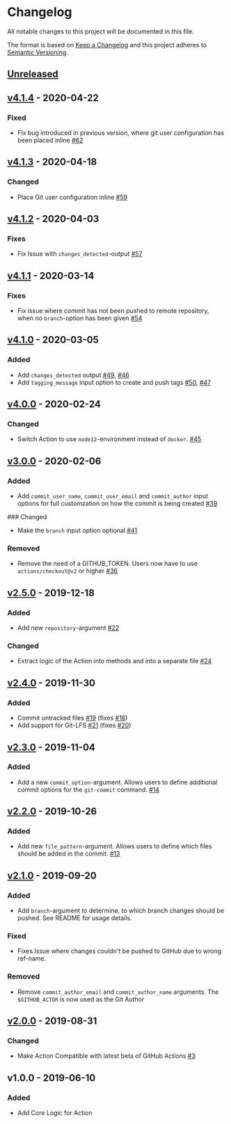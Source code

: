 # Changelog
All notable changes to this project will be documented in this file.

The format is based on [Keep a Changelog](http://keepachangelog.com/en/1.0.0/)
and this project adheres to [Semantic Versioning](http://semver.org/spec/v2.0.0.html).

## [Unreleased](https://github.com/stefanzweifel/git-auto-commit-action/compare/v4.1.3...HEAD)

## [v4.1.4](https://github.com/stefanzweifel/git-auto-commit-action/compare/v4.1.3...v4.1.4) - 2020-04-22

### Fixed
- Fix bug introduced in previous version, where git user configuration has been placed inline [#62](https://github.com/stefanzweifel/git-auto-commit-action/pull/62)


## [v4.1.3](https://github.com/stefanzweifel/git-auto-commit-action/compare/v4.1.2...v4.1.3) - 2020-04-18

### Changed
- Place Git user configuration inline [#59](https://github.com/stefanzweifel/git-auto-commit-action/pull/59)

## [v4.1.2](https://github.com/stefanzweifel/git-auto-commit-action/compare/v4.1.1...v4.1.2) - 2020-04-03

### Fixes
- Fix Issue with `changes_detected`-output [#57](https://github.com/stefanzweifel/git-auto-commit-action/pull/57)

## [v4.1.1](https://github.com/stefanzweifel/git-auto-commit-action/compare/v4.1.0...v4.1.1) - 2020-03-14

### Fixes
- Fix issue where commit has not been pushed to remote repository, when no `branch`-option has been given [#54](https://github.com/stefanzweifel/git-auto-commit-action/pull/54)


## [v4.1.0](https://github.com/stefanzweifel/git-auto-commit-action/compare/v4.0.0...v4.1.0) - 2020-03-05

### Added
- Add `changes_detected` output [#49](https://github.com/stefanzweifel/git-auto-commit-action/pull/49), [#46](https://github.com/stefanzweifel/git-auto-commit-action/issues/46)
- Add `tagging_message` input option to create and push tags [#50](https://github.com/stefanzweifel/git-auto-commit-action/pull/50), [#47](https://github.com/stefanzweifel/git-auto-commit-action/issues/47)


## [v4.0.0](https://github.com/stefanzweifel/git-auto-commit-action/compare/v3.0.0...v4.0.0) - 2020-02-24

### Changed
- Switch Action to use `node12`-environment instead of `docker`. [#45](https://github.com/stefanzweifel/git-auto-commit-action/pull/45)

## [v3.0.0](https://github.com/stefanzweifel/git-auto-commit-action/compare/v2.5.0...v3.0.0) - 2020-02-06

### Added
- Add `commit_user_name`, `commit_user_email` and `commit_author` input options for full customzation on how the commit is being created [#39](https://github.com/stefanzweifel/git-auto-commit-action/pull/39)

### Changed
- Make the `branch` input option optional [#41](https://github.com/stefanzweifel/git-auto-commit-action/pull/41)

### Removed
- Remove the need of a GITHUB_TOKEN. Users now have to use `actions/checkout@v2` or higher [#36](https://github.com/stefanzweifel/git-auto-commit-action/pull/36)


## [v2.5.0](https://github.com/stefanzweifel/git-auto-commit-action/compare/v2.4.0...v2.5.0) - 2019-12-18

### Added
- Add new `repository`-argument [#22](https://github.com/stefanzweifel/git-auto-commit-action/pull/22)

### Changed
- Extract logic of the Action into methods and into a separate file [#24](https://github.com/stefanzweifel/git-auto-commit-action/pull/24)


## [v2.4.0](https://github.com/stefanzweifel/git-auto-commit-action/compare/v2.3.0...v2.4.0) - 2019-11-30

### Added
- Commit untracked files [#19](https://github.com/stefanzweifel/git-auto-commit-action/pull/19) (fixes [#16](https://github.com/stefanzweifel/git-auto-commit-action/issues/16))
- Add support for Git-LFS [#21](https://github.com/stefanzweifel/git-auto-commit-action/pull/21) (fixes [#20](https://github.com/stefanzweifel/git-auto-commit-action/issues/20))


## [v2.3.0](https://github.com/stefanzweifel/git-auto-commit-action/compare/v2.2.0...v2.3.0) - 2019-11-04

### Added
- Add a new `commit_option`-argument. Allows users to define additional commit options for the `git-commit` command. [#14](https://github.com/stefanzweifel/git-auto-commit-action/pull/15)


## [v2.2.0](https://github.com/stefanzweifel/git-auto-commit-action/compare/v2.1.0...v2.2.0) - 2019-10-26

### Added
- Add new `file_pattern`-argument. Allows users to define which files should be added in the commit. [#13](https://github.com/stefanzweifel/git-auto-commit-action/pull/13)


## [v2.1.0](https://github.com/stefanzweifel/git-auto-commit-action/compare/v2.0.0...v2.1.0) - 2019-09-20

### Added
- Add `branch`-argument to determine, to which branch changes should be pushed. See README for usage details.

### Fixed
- Fixes Issue where changes couldn't be pushed to GitHub due to wrong ref-name.

### Removed
- Remove `commit_author_email` and `commit_author_name` arguments. The `$GITHUB_ACTOR` is now used as the Git Author


## [v2.0.0](https://github.com/stefanzweifel/git-auto-commit-action/compare/v1.0.0...v2.0.0) - 2019-08-31

### Changed
- Make Action Compatible with latest beta of GitHub Actions [#3](https://github.com/stefanzweifel/git-auto-commit-action/pull/3)


## v1.0.0 - 2019-06-10

### Added

- Add Core Logic for Action


